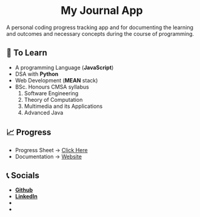 <h1 style="text-align: center">My Journal App</h1>

A personal coding progress tracking app and for documenting the learning and outcomes and necessary concepts during the course of programming.


## 🎯 To Learn
- A programming Language (**JavaScript**)
- DSA with **Python**
- Web Development (**MEAN** stack)
- BSc. Honours CMSA syllabus
	1. Software Engineering
	2. Theory of Computation
	3. Multimedia and its Applications
	4. Advanced Java



## 📈 Progress

- Progress Sheet -> [Click Here](https://github.com/theonlysroy)
- Documentation -> [Website](https://github.com/theonlysroy/sroy_journal/index.html)


## 📞 Socials
- [**Github**](https://github.com/theonlysroy)
- [**LinkedIn**](www.google.com)
-
-
